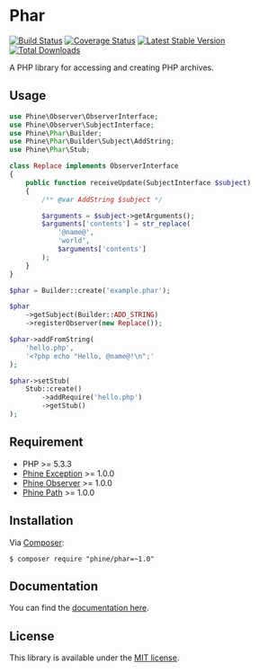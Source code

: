 Phar
====

[![Build Status][]](https://travis-ci.org/phine/lib-phar)
[![Coverage Status][]](https://coveralls.io/r/phine/lib-phar)
[![Latest Stable Version][]](https://packagist.org/packages/phine/phar)
[![Total Downloads][]](https://packagist.org/packages/phine/phar)

A PHP library for accessing and creating PHP archives.

Usage
-----

```php
use Phine\Observer\ObserverInterface;
use Phine\Observer\SubjectInterface;
use Phine\Phar\Builder;
use Phine\Phar\Builder\Subject\AddString;
use Phine\Phar\Stub;

class Replace implements ObserverInterface
{
    public function receiveUpdate(SubjectInterface $subject)
    {
        /** @var AddString $subject */

        $arguments = $subject->getArguments();
        $arguments['contents'] = str_replace(
            '@name@',
            'world',
            $arguments['contents']
        );
    }
}

$phar = Builder::create('example.phar');

$phar
    ->getSubject(Builder::ADD_STRING)
    ->registerObserver(new Replace());

$phar->addFromString(
    'hello.php',
    '<?php echo "Hello, @name@!\n";'
);

$phar->setStub(
    Stub::create()
        ->addRequire('hello.php')
        ->getStub()
);

```

Requirement
-----------

- PHP >= 5.3.3
- [Phine Exception] >= 1.0.0
- [Phine Observer] >= 1.0.0
- [Phine Path] >= 1.0.0

Installation
------------

Via [Composer][]:

    $ composer require "phine/phar=~1.0"

Documentation
-------------

You can find the [documentation here][].

License
-------

This library is available under the [MIT license](LICENSE).

[Build Status]: https://travis-ci.org/phine/lib-phar.png?branch=master
[Coverage Status]: https://coveralls.io/repos/phine/lib-phar/badge.png
[Latest Stable Version]: https://poser.pugx.org/phine/phar/v/stable.png
[Total Downloads]: https://poser.pugx.org/phine/phar/downloads.png
[Phine Exception]: https://github.com/phine/lib-exception
[Phine Observer]: https://github.com/phine/lib-observer
[Phine Path]: https://github.com/phine/lib-path
[Composer]: http://getcomposer.org/
[documentation here]: https://phine.github.com/lib-phar
